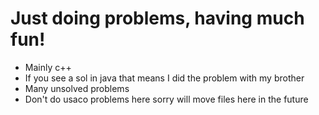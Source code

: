 # Just doing problems, having much fun!

* Mainly c++
* If you see a sol in java that means I did the problem with my brother
* Many unsolved problems 
* Don't do usaco problems here sorry will move files here in the future